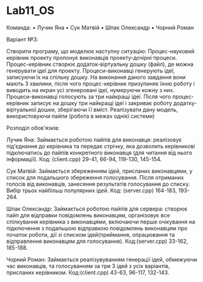 # Lab11_OS

Команда:
• Лучик Яна
• Сук Матвій
• Шпак Олександр
• Чорний Роман

Варіант №3:

Створити програму, що моделює наступну ситуацію: Процес-науковий керівник проекту пропонує виконавців проекту-дочірні процеси. Процес-керівник створює додаток-віртуальну дошку (файл), де можна генерувати ідеї для проекту. Процеси-виконавці генерують ідеї, записуючи їх на спільну дошку. На виконання даного завдання вони мають 3 хвилини, після чого процес-керівник призупиняє їхню роботу і виводить на екран усі згенеровані ідеї, нумеруючи кожну з них. Процеси-виконавці голосують за три найкращі ідеї. Після чого процес-керівник записує на дошку три найкращі ідеї і закриває роботу додатку-віртуальної дошки, зберігаючи її вміст. Реалізувати дану модель, використовуючи пайпи (робота в межах однієї системи)

Розподіл обов'язків:

Лучик Яна:
Займається роботою пайпів для виконавця: реалізовує під'єднання до керівника та передає стрічку, яка дозволить керівникові підключатись до пайпів конкретного виконавця (для читання від нього інформації). Код: (client.cpp) 29-41, 66-94, 119-130, 145-154.

Сук Матвій:
Займається збереженням ідей, присланих виконавцями, у список для подальшого збереження голосування. Після отриманих голосів від виконавців, занесення результатів голосування до списку. Вибір трьох найбільш популярних ідей. Код: (server.cpp) 164-183, 193-264.

Шпак Олександр:
Займається роботою пайпів для сервера: створює пайп для відправки повідомлень виконавцям, організовує все спілкування керівника з виконавцями, включаючи перше очікування на підключення з подальшою відправкою повідомлень виконавцям про початок роботи, дії зі списком ідей(приймання, опрацювання та відправлення виконавцям для голосування). Код:(server.cpp) 33-162, 185-188. 

Чорний Роман:
Займається реалізувуванням генерації ідей, обмежуючи час виконавців, та голосуванням за три 3 ідей з усіх варіантів, присланих керівником. Код:(client.cpp) 43-63, 96-117, 132-143.


